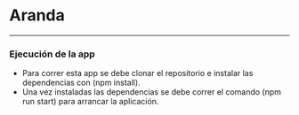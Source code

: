 # Aranda
---
### Ejecución de la app
- Para correr esta app se debe clonar el repositorio e instalar las dependencias con (npm install).
- Una vez instaladas las dependencias se debe correr el comando (npm run start) para arrancar la aplicación.